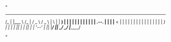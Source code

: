 "

 __   ____    __    ___     ___    _______  
/_ | |___ \  /_ |  / _ \   / _ \  |       \ 
 | |   __) |  | | | | | | | | | | |  .--.  |
 | |  |__ <   | | | | | | | | | | |  |  |  |
 | |  ___) |  | | | |_| | | |_| | |  '--'  |
 |_| |____/   |_|  \___/   \___/  |_______/ 
                                            

"
